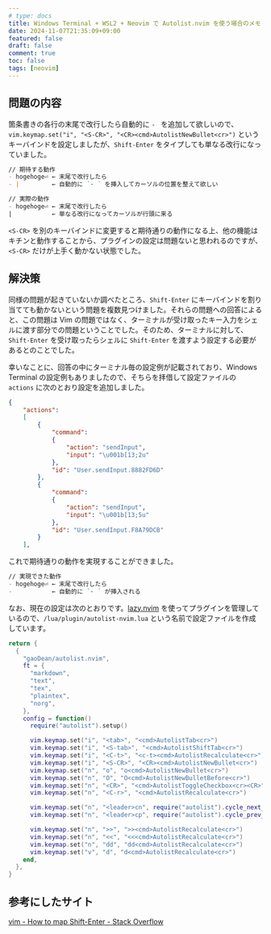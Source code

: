 ```yaml
---
# type: docs 
title: Windows Terminal + WSL2 + Neovim で Autolist.nvim を使う場合のメモ
date: 2024-11-07T21:35:09+09:00
featured: false
draft: false
comment: true
toc: false
tags: [neovim]
---
```


## 問題の内容

箇条書きの各行の末尾で改行したら自動的に `- ` を追加して欲しいので、`vim.keymap.set("i", "<S-CR>", "<CR><cmd>AutolistNewBullet<cr>")` というキーバインドを設定しましたが、`Shift-Enter` をタイプしても単なる改行になっていました。

```md
// 期待する動作
- hogehoge⏎ ← 末尾で改行したら
- |         ← 自動的に `- ` を挿入してカーソルの位置を整えて欲しい

// 実際の動作
- hogehoge⏎ ← 末尾で改行したら
|           ← 単なる改行になってカーソルが行頭に来る
```

`<S-CR>` を別のキーバインドに変更すると期待通りの動作になる上、他の機能はキチンと動作することから、プラグインの設定は問題ないと思われるのですが、`<S-CR>` だけが上手く動かない状態でした。

## 解決策

同様の問題が起きていないか調べたところ、`Shift-Enter` にキーバインドを割り当てても動かないという問題を複数見つけました。それらの問題への回答によると、この問題は Vim の問題ではなく、ターミナルが受け取ったキー入力をシェルに渡す部分での問題ということでした。そのため、ターミナルに対して、`Shift-Enter` を受け取ったらシェルに `Shift-Enter` を渡すよう設定する必要があるとのことでした。

幸いなことに、回答の中にターミナル毎の設定例が記載されており、Windows Terminal の設定例もありましたので、そちらを拝借して設定ファイルの `actions` に次のとおり設定を追加しました。

```json
{
    "actions": 
    [
        {
            "command": 
            {
                "action": "sendInput",
                "input": "\u001b[13;2u"
            },
            "id": "User.sendInput.8882FD6D"
        },
        {
            "command": 
            {
                "action": "sendInput",
                "input": "\u001b[13;5u"
            },
            "id": "User.sendInput.F8A79DCB"
        }
    ],

```

これで期待通りの動作を実現することができました。

```md
// 実現できた動作
- hogehoge⏎ ← 末尾で改行したら
-           ← 自動的に `- ` が挿入される
```

なお、現在の設定は次のとおりです。[lazy.nvim](https://github.com/folke/lazy.nvim) を使ってプラグインを管理しているので、`/lua/plugin/autolist-nvim.lua` という名前で設定ファイルを作成しています。

```lua
return {
  {
    "gaoDean/autolist.nvim",
    ft = {
      "markdown",
      "text",
      "tex",
      "plaintex",
      "norg",
    },
    config = function()
      require("autolist").setup()

      vim.keymap.set("i", "<tab>", "<cmd>AutolistTab<cr>")
      vim.keymap.set("i", "<S-tab>", "<cmd>AutolistShiftTab<cr>")
      vim.keymap.set("i", "<C-t>", "<c-t><cmd>AutolistRecalculate<cr>") -- an example of using <c-t> to indent
      vim.keymap.set("i", "<S-CR>", "<CR><cmd>AutolistNewBullet<cr>")
      vim.keymap.set("n", "o", "o<cmd>AutolistNewBullet<cr>")
      vim.keymap.set("n", "O", "O<cmd>AutolistNewBulletBefore<cr>")
      vim.keymap.set("n", "<CR>", "<cmd>AutolistToggleCheckbox<cr><CR>")
      vim.keymap.set("n", "<C-r>", "<cmd>AutolistRecalculate<cr>")

      vim.keymap.set("n", "<leader>cn", require("autolist").cycle_next_dr, { expr = true })
      vim.keymap.set("n", "<leader>cp", require("autolist").cycle_prev_dr, { expr = true })

      vim.keymap.set("n", ">>", ">><cmd>AutolistRecalculate<cr>")
      vim.keymap.set("n", "<<", "<<<cmd>AutolistRecalculate<cr>")
      vim.keymap.set("n", "dd", "dd<cmd>AutolistRecalculate<cr>")
      vim.keymap.set("v", "d", "d<cmd>AutolistRecalculate<cr>")
    end,
  },
}
  ```

## 参考にしたサイト

[vim - How to map Shift-Enter - Stack Overflow](https://stackoverflow.com/questions/16359878/how-to-map-shift-enter)

